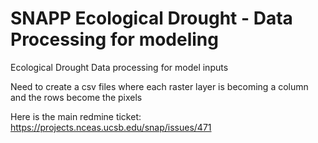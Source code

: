 # SNAPP Ecological Drought - Data Processing for modeling

Ecological Drought Data processing for model inputs

Need to create a csv files where each raster layer is becoming a column and the rows become the pixels

Here is the main redmine ticket: https://projects.nceas.ucsb.edu/snap/issues/471


